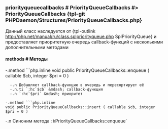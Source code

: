 ### priorityqueuecallbacks # PriorityQueueCallbacks #> PriorityQueueCallbacks {tpl-git PHPDaemon/Structures/PriorityQueueCallbacks.php}

Данный класс наследуется от {tpl-outlink http://php.net/manual/ru/class.splpriorityqueue.php SplPriorityQueue} и предоставляет приоритетную очередь callback-функций с несколькими дополнительными методами

#### methods # Методы

 -.method ```php.inline
 void public PriorityQueueCallbacks::enqueue ( callable $cb, integer $pri = 0 )
 ```
   -.n Добавляет callback-функцию в очередь и пересортирует её
   -.n.ti `:hc`$cb` &mdash; callback-функция
   -.n `:hc`$pri` &mdash; приоритет

 -.method ```php.inline
 void public PriorityQueueCallbacks::insert ( callable $cb, integer $pri = 0 )
 ```
   -.n Синоним метода `:h`PriorityQueueCallbacks::enqueue`
